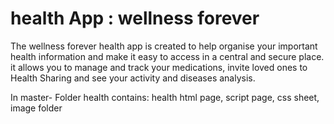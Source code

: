 # health App : wellness forever

The wellness forever health app is created to help organise your important health information and make 
it easy to access in a central and secure place. it allows you to manage and track
your medications, invite loved ones to Health Sharing and see your activity and diseases analysis.


In master-
Folder health contains: health html page, script page, css sheet, image folder
